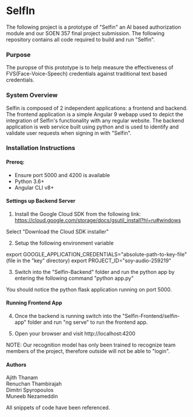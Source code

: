 # SelfIn
The following project is a prototype of "Selfin" an AI based authorization module and our SOEN 357 final project submission. The following repository contains all code required to build and run "Selfin".

### Purpose 
The puropse of this prototype is to help measure the effectiveness of FVS(Face-Voice-Speech) credentials against traditional text based credentials. 
  
### System Overview

Selfin is composed of 2 independent applications: a frontend and backend. The frontend application is a simple Angular 9 webapp used to depict the integration of Selfin's functionality with any regular website. The backend application is web service built using python and is used to identify and validate user requests when signing in with "Selfin".

### Installation Instructions

#### Prereq: 
- Ensure port 5000 and 4200 is available
- Python 3.6+ 
- Angular CLI v8+

#### Settings up Backend Server

1. Install the Google Cloud SDK from the following link: https://cloud.google.com/storage/docs/gsutil_install?hl=ru#windows

Select "Download the Cloud SDK installer"

2. Setup the following environment variable

export GOOGLE_APPLICATION_CREDENTIALS="absolute-path-to-key-file" (file in the "key" directory)
export PROJECT_ID="soy-audio-259219"

3. Switch into the "Selfin-Backend" folder and run the python app by entering the following command "python app.py"

You should notice the python flask application running on port 5000. 

#### Running Frontend App

4. Once the backend is running switch into the "Selfin-Frontend/selfin-app" folder and run "ng serve" to run the frontend app.

5. Open your browser and visit http://localhost:4200

NOTE: Our recognition model has only been trained to recognize team members of the project, therefore outside will not be able to "login".


#### Authors
Ajith Thanam <br />
Renuchan Thambirajah <br />
Dimitri Spyropoulos <br />
Muneeb Nezameddin <br />

All snippets of code have been referenced. 


